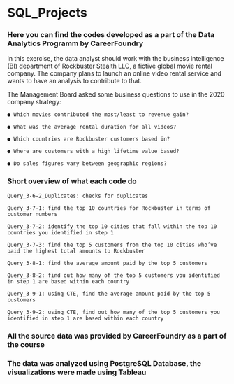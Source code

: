 # SQL_Projects

### Here you can find the codes developed as a part of the Data Analytics Programm by CareerFoundry

In this exercise, the data analyst should work with the business intelligence (BI) department of Rockbuster Stealth LLC, a fictive global movie rental company. The company plans to launch an online video rental service and wants to have an analysis to contribute to that.

The Management Board asked some business questions to use in the 2020 company strategy:

    ● Which movies contributed the most/least to revenue gain?
  
    ● What was the average rental duration for all videos?
  
    ● Which countries are Rockbuster customers based in?
  
    ● Where are customers with a high lifetime value based?
  
    ● Do sales figures vary between geographic regions?

### Short overview of what each code do

    Query_3-6-2_Duplicates: checks for duplicates

    Query_3-7-1: find the top 10 countries for Rockbuster in terms of customer numbers

    Query_3-7-2: identify the top 10 cities that fall within the top 10 countries you identified in step 1

    Query_3-7-3: find the top 5 customers from the top 10 cities who’ve paid the highest total amounts to Rockbuster

    Query_3-8-1: find the average amount paid by the top 5 customers

    Query_3-8-2: find out how many of the top 5 customers you identified in step 1 are based within each country
   
    Query_3-9-1: using CTE, find the average amount paid by the top 5 customers

    Query_3-9-2: using CTE, find out how many of the top 5 customers you identified in step 1 are based within each country
    

### All the source data was provided by CareerFoundry as a part of the course

### The data was analyzed using PostgreSQL Database, the visualizations were made using Tableau
